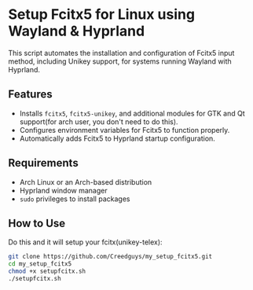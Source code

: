 # Setup Fcitx5 for Linux using Wayland & Hyprland

This script automates the installation and configuration of Fcitx5 input method, including Unikey support, for systems running Wayland with Hyprland.

## Features
- Installs `fcitx5`, `fcitx5-unikey`, and additional modules for GTK and Qt support(for arch user, you don't need to do this).
- Configures environment variables for Fcitx5 to function properly.
- Automatically adds Fcitx5 to Hyprland startup configuration.

## Requirements
- Arch Linux or an Arch-based distribution
- Hyprland window manager
- `sudo` privileges to install packages

## How to Use
Do this and it will setup your fcitx(unikey-telex):
   ```bash
   git clone https://github.com/Creedguys/my_setup_fcitx5.git
   cd my_setup_fcitx5
   chmod +x setupfcitx.sh
   ./setupfcitx.sh
   
